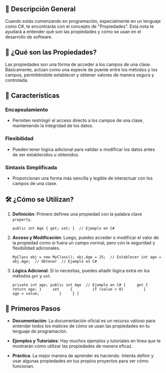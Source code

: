 ## 📝 Descripción General

Cuando estás comenzando en programación, especialmente en un lenguaje como C#, te encontrarás con el concepto de "Propiedades". Esta nota te ayudará a entender qué son las propiedades y cómo se usan en el desarrollo de software.

## 🤔 ¿Qué son las Propiedades?

Las propiedades son una forma de acceder a los campos de una clase. Básicamente, actúan como una especie de puente entre los métodos y los campos, permitiéndote establecer y obtener valores de manera segura y controlada.

## 🌟 Características

### Encapsulamiento

- Permiten restringir el acceso directo a los campos de una clase, manteniendo la integridad de los datos.

### Flexibilidad

- Pueden tener lógica adicional para validar o modificar los datos antes de ser establecidos u obtenidos.

### Sintaxis Simplificada

- Proporcionan una forma más sencilla y legible de interactuar con los campos de una clase.

## 🛠️ ¿Cómo se Utilizan?

1. **Definición**: Primero defines una propiedad con la palabra clave `property`.
    
    `public int Age { get; set; }  // Ejemplo en C#`
    
2. **Acceso y Modificación**: Luego, puedes acceder o modificar el valor de la propiedad como si fuera un campo normal, pero con la seguridad y flexibilidad adicionales.
    
    `MyClass obj = new MyClass(); obj.Age = 25;  // Establecer int age = obj.Age;  // Obtener  // Ejemplo en C#`
    
3. **Lógica Adicional**: Si lo necesitas, puedes añadir lógica extra en los métodos `get` y `set`.
    
    `private int age; public int Age  // Ejemplo en C# {     get { return age; }     set     {         if (value > 0)         {             age = value;         }     } }`
    

## 🚀 Primeros Pasos

- **Documentación**: La documentación oficial es un recurso valioso para entender todos los matices de cómo se usan las propiedades en tu lenguaje de programación.
    
- **Ejemplos y Tutoriales**: Hay muchos ejemplos y tutoriales en línea que te mostrarán cómo utilizar las propiedades de manera eficaz.
    
- **Práctica**: La mejor manera de aprender es haciendo. Intenta definir y usar algunas propiedades en tus propios proyectos para ver cómo funcionan.